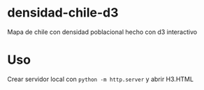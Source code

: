 # densidad-chile-d3
Mapa de chile con densidad poblacional hecho con d3 interactivo

#  Uso

Crear servidor local con ```python -m http.server``` y abrir H3.HTML
